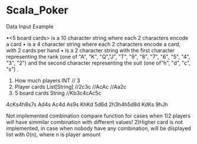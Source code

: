 # Scala_Poker
Data Input Example 

•<5 board cards> is a 10 character string where each 2 characters encode a card
•<hand X> is a 4 character string where each 2 characters encode a card, with 2 cards per hand
•<card> is a 2 character string with the first character representing the rank 
(one of "A", "K", "Q","J", "T", "9", "8", "7", "6", "5", "4", "3", "2") and the second character representing the 
suit (one of"h", "d", "c", "s") .




1) How much players INT // 3
2) Player cards List[String] 
//2c3c
//AcAc
//Aa2c
3) 5 board cards String
//Kb3c4cAc5c

4cKs4h8s7s Ad4s Ac4d As9s KhKd 5d6d
2h3h4h5d8d KdKs 9hJh



Not implemented combination compare function for cases when 
1)2 players will have simmilar combination with different values!
2)Higher card is not implemented, in case when nobody have any combination, will be displayed list with 0(n), where n is player amount
